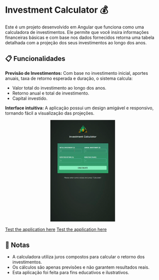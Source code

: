 # Investment Calculator 💰

Este é um projeto desenvolvido em Angular que funciona como uma calculadora de investimentos. Ele permite que você insira informações financeiras básicas e com base nos dados fornecidos retorna uma tabela detalhada com a projeção dos seus investimentos ao longo dos anos.

## 📋 Funcionalidades

**Previsão de Investimentos:** Com base no investimento inicial, aportes anuais, taxa de retorno esperada e duração, o sistema calcula:

- Valor total do investimento ao longo dos anos.
- Retorno anual e total de investimento.
- Capital investido.

**Interface intuitiva:** A aplicação possui um design amigável e responsivo, tornando fácil a visualização das projeções.

<center>
<img src="./assets/investiment-calculator-demo.gif" style="width: 15em;">
</center>


<a href="https://rafaelcesar0.github.io/investment-calculator/" target="_blank">Test the application here</a>
[Test the application here](https://rafaelcesar0.github.io/investment-calculator/)

## 📝 Notas

- A calculadora utiliza juros compostos para calcular o retorno dos investimentos.
- Os cálculos são apenas previsões e não garantem resultados reais.
- Esta aplicação foi feita para fins educativos e ilustrativos.

